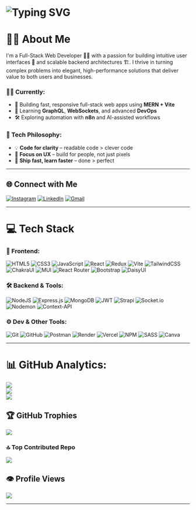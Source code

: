
<h1>
  <img src="https://readme-typing-svg.herokuapp.com?lines=Hi+there!+I'm+Mohammed+Rahimuddin+Farooqui;Full-stack+Web+Developer;Always+learning+new+things!&center=false&width=600&height=45&color=58A6FF&size=22" alt="Typing SVG" />
</h1>

# 🙋‍♂️ About Me

I'm a Full-Stack Web Developer 🧑‍💻 with a passion for building intuitive user interfaces 🎨 and scalable backend architectures 🏗️. I thrive in turning complex problems into elegant, high-performance solutions that deliver value to both users and businesses.

### 👨‍💻 Currently:
- 🔭 Building fast, responsive full-stack web apps using **MERN + Vite**
- 🌱 Learning **GraphQL**, **WebSockets**, and advanced **DevOps**
- 🛠 Exploring automation with **n8n** and AI-assisted workflows

### 🧰 Tech Philosophy:
- 💡 **Code for clarity** – readable code > clever code
- 🎯 **Focus on UX** – build for people, not just pixels
- 🚀 **Ship fast, learn faster** – done > perfect

---

## 🌐 Connect with Me

[![Instagram](https://img.shields.io/badge/Instagram-%23E4405F.svg?logo=Instagram&logoColor=white)](https://instagram.com/rahim.farooqui)
[![LinkedIn](https://img.shields.io/badge/LinkedIn-%230077B5.svg?logo=linkedin&logoColor=white)](https://www.linkedin.com/in/mohammed-rahimuddin-farooqui-276b0631a/)
[![Gmail](https://img.shields.io/badge/Email-D14836?logo=gmail&logoColor=white)](mailto:rahimfarooqui38@gmail.com)



---

# 💻 Tech Stack

### 🎨 Frontend:
![HTML5](https://img.shields.io/badge/html5-%23E34F26.svg?style=for-the-badge&logo=html5&logoColor=white)
![CSS3](https://img.shields.io/badge/css3-%231572B6.svg?style=for-the-badge&logo=css3&logoColor=white)
![JavaScript](https://img.shields.io/badge/javascript-%23323330.svg?style=for-the-badge&logo=javascript&logoColor=%23F7DF1E)
![React](https://img.shields.io/badge/react-%2320232a.svg?style=for-the-badge&logo=react&logoColor=%2361DAFB)
![Redux](https://img.shields.io/badge/redux-%23593d88.svg?style=for-the-badge&logo=redux&logoColor=white)
![Vite](https://img.shields.io/badge/vite-%23646CFF.svg?style=for-the-badge&logo=vite&logoColor=white)
![TailwindCSS](https://img.shields.io/badge/tailwindcss-%2338B2AC.svg?style=for-the-badge&logo=tailwind-css&logoColor=white)
![ChakraUI](https://img.shields.io/badge/chakra-%234ED1C5.svg?style=for-the-badge&logo=chakraui&logoColor=white)
![MUI](https://img.shields.io/badge/MUI-%230081CB.svg?style=for-the-badge&logo=mui&logoColor=white)
![React Router](https://img.shields.io/badge/React_Router-CA4245?style=for-the-badge&logo=react-router&logoColor=white)
![Bootstrap](https://img.shields.io/badge/bootstrap-%238511FA.svg?style=for-the-badge&logo=bootstrap&logoColor=white)
![DaisyUI](https://img.shields.io/badge/daisyui-5A0EF8?style=for-the-badge&logo=daisyui&logoColor=white)

### 🛠️ Backend & Tools:
![NodeJS](https://img.shields.io/badge/node.js-6DA55F?style=for-the-badge&logo=node.js&logoColor=white)
![Express.js](https://img.shields.io/badge/express.js-%23404d59.svg?style=for-the-badge&logo=express&logoColor=%2361DAFB)
![MongoDB](https://img.shields.io/badge/MongoDB-%234ea94b.svg?style=for-the-badge&logo=mongodb&logoColor=white)
![JWT](https://img.shields.io/badge/JWT-black?style=for-the-badge&logo=JSON%20web%20tokens)
![Strapi](https://img.shields.io/badge/strapi-%232E7EEA.svg?style=for-the-badge&logo=strapi&logoColor=white)
![Socket.io](https://img.shields.io/badge/Socket.io-black?style=for-the-badge&logo=socket.io&badgeColor=010101)
![Nodemon](https://img.shields.io/badge/NODEMON-%23323330.svg?style=for-the-badge&logo=nodemon&logoColor=%BBDEAD)
![Context-API](https://img.shields.io/badge/Context--Api-000000?style=for-the-badge&logo=react)

### ⚙️ Dev & Other Tools:
![Git](https://img.shields.io/badge/git-%23F05033.svg?style=for-the-badge&logo=git&logoColor=white)
![GitHub](https://img.shields.io/badge/github-%23121011.svg?style=for-the-badge&logo=github&logoColor=white)
![Postman](https://img.shields.io/badge/Postman-FF6C37?style=for-the-badge&logo=postman&logoColor=white)
![Render](https://img.shields.io/badge/Render-%46E3B7.svg?style=for-the-badge&logo=render&logoColor=white)
![Vercel](https://img.shields.io/badge/vercel-%23000000.svg?style=for-the-badge&logo=vercel&logoColor=white)
![NPM](https://img.shields.io/badge/NPM-%23CB3837.svg?style=for-the-badge&logo=npm&logoColor=white)
![SASS](https://img.shields.io/badge/SASS-hotpink.svg?style=for-the-badge&logo=SASS&logoColor=white)
![Canva](https://img.shields.io/badge/Canva-%2300C4CC.svg?style=for-the-badge&logo=Canva&logoColor=white)

---


# 📊 GitHub Analytics:
![](https://github-readme-stats.vercel.app/api?username=rahimfarooqui001&theme=highcontrast&hide_border=false&include_all_commits=true&count_private=true)<br/>
![](https://nirzak-streak-stats.vercel.app/?user=rahimfarooqui001&theme=highcontrast&hide_border=false)<br/>
![](https://github-readme-stats.vercel.app/api/top-langs/?username=rahimfarooqui001&theme=highcontrast&hide_border=false&include_all_commits=true&count_private=true&layout=compact)

## 🏆 GitHub Trophies
![](https://github-profile-trophy.vercel.app/?username=rahimfarooqui001&theme=gruvbox&no-frame=true&no-bg=false&margin-w=4)

### 🔝 Top Contributed Repo
![](https://github-contributor-stats.vercel.app/api?username=rahimfarooqui001&limit=5&theme=dark&combine_all_yearly_contributions=true)

## 👁️ Profile Views
[![](https://visitcount.itsvg.in/api?id=rahimfarooqui001&icon=0&color=8)](https://visitcount.itsvg.in)

---


